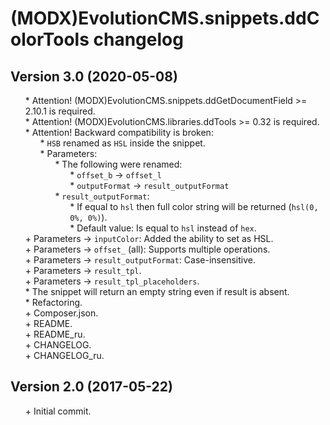 # (MODX)EvolutionCMS.snippets.ddColorTools changelog


## Version 3.0 (2020-05-08)
* \* Attention! (MODX)EvolutionCMS.snippets.ddGetDocumentField >= 2.10.1 is required.
* \* Attention! (MODX)EvolutionCMS.libraries.ddTools >= 0.32 is required.
* \* Attention! Backward compatibility is broken:
	* \* `HSB` renamed as `HSL` inside the snippet.
	* \* Parameters:
		* \* The following were renamed:
			* \* `offset_b` → `offset_l`
			* \* `outputFormat` → `result_outputFormat`
		* \* `result_outputFormat`:
			* \* If equal to `hsl` then full color string will be returned (`hsl(0, 0%, 0%)`).
			* \* Default value: Is equal to `hsl` instead of `hex`.
* \+ Parameters → `inputColor`: Added the ability to set as HSL.
* \+ Parameters → `offset_` (all): Supports multiple operations.
* \+ Parameters → `result_outputFormat`: Case-insensitive.
* \+ Parameters → `result_tpl`.
* \+ Parameters → `result_tpl_placeholders`.
* \* The snippet will return an empty string even if result is absent.
* \* Refactoring.
* \+ Composer.json.
* \+ README.
* \+ README_ru.
* \+ CHANGELOG.
* \+ CHANGELOG_ru.


## Version 2.0 (2017-05-22)
* \+ Initial commit.


<link rel="stylesheet" type="text/css" href="https://DivanDesign.ru/assets/files/ddMarkdown.css" />
<style>ul{list-style:none;}</style>